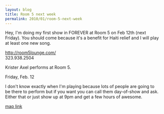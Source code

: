 ```yaml
---
layout: blog
title: Room 5 next week
permalink: 2010/01/room-5-next-week
---
```


<p>Hey, I'm doing my first show in FOREVER at Room 5 on Feb 12th (next Friday). You should come because it's a benefit for Haiti relief and I will play at least one new song.</p>
<p><a href="http://room5lounge.com/" title="http://room5lounge.com/">http://room5lounge.com/</a><br />
323.938.2504</p>
<p>Krister Axel performs at Room 5.</p>
<p>Friday, Feb. 12</p>
<p>I don't know exactly when I'm playing because lots of people are going to be there to perform but if you want you can call them day-of-show and ask. Either that or just show up at 9pm and get a few hours of awesome.</p>
<p><a href="http://maps.google.com/maps?f=q&amp;source=s_q&amp;hl=en&amp;geocode=&amp;q=Amalfi+Restaurant&amp;sll=37.0625,-95.677068&amp;sspn=42.310334,68.378906&amp;ie=UTF8&amp;hq=&amp;hnear=143+N+La+Brea+Ave,+Los+Angeles,+California+90036&amp;ll=34.074346,-118.341787&amp;spn=0.012139,0.021222&amp;z=16&amp;iwloc=A&amp;cid=6771955023562276965">map link</a></p>
